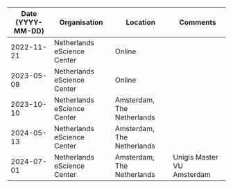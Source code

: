 | Date (YYYY-MM-DD) | Organisation                | Location                   | Comments                   |
|-------------------|-----------------------------|----------------------------|----------------------------|
| 2022-11-21        | Netherlands eScience Center | Online                     |                            |
| 2023-05-08        | Netherlands eScience Center | Online                     |                            |
| 2023-10-10        | Netherlands eScience Center | Amsterdam, The Netherlands |                            |
| 2024-05-13        | Netherlands eScience Center | Amsterdam, The Netherlands |                            |
| 2024-07-01        | Netherlands eScience Center | Amsterdam, The Netherlands                     | Unigis Master VU Amsterdam |
